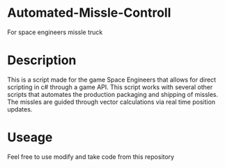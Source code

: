 # Automated-Missle-Controll
For space engineers missle truck

# Description
This is a script made for the game Space Engineers that allows for direct scripting in c# through a game API. This script works with several other scripts that automates the production packaging and shipping of missles. The missles are guided through vector calculations via real time position updates.


# Useage
Feel free to use modify and take code from this repository
